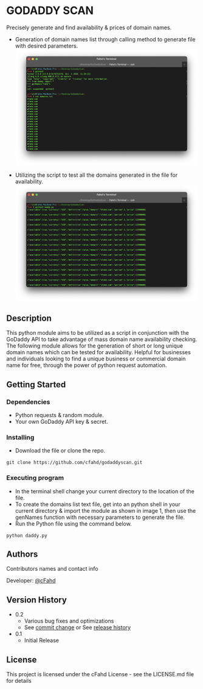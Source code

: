 # GODADDY SCAN

Precisely generate and find availability & prices of domain names.

* Generation of domain names list through calling method to generate file with desired parameters.
![Screenshot](GoDaddyScan/Images/1.png)

* Utilizing the script to test all the domains generated in the file for availability.
![Screenshot](GoDaddyScan/Images/2.png)

## Description
This python module aims to be utilized as a script in conjunction with the GoDaddy API to take advantage of mass domain name availability checking. The following module allows for the generation of short or long unique domain names which can be tested for availability. Helpful for businesses and individuals looking to find a unique business or commercial domain name for free, through the power of python request automation.

## Getting Started

### Dependencies

* Python requests & random module.
* Your own GoDaddy API key & secret. 

### Installing
* Download the file or clone the repo.

```
git clone https://github.com/cfahd/godaddyscan.git
```

### Executing program

* In the terminal shell change your current directory to the location of the file.
* To create the domains list text file, get into an python shell in your current directory & import the module as shown in image 1, then use the genNames function with necessary parameters to generate the file.
* Run the Python file using the command below.
```
python daddy.py
```

## Authors

Contributors names and contact info

Developer: [@cFahd](https://github.com/cfahd/)

## Version History

* 0.2
    * Various bug fixes and optimizations
    * See [commit change]() or See [release history]()
* 0.1
    * Initial Release

## License

This project is licensed under the cFahd License - see the LICENSE.md file for details

